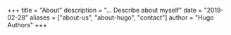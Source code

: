 +++
title = "About"
description = "... Describe about myself"
date = "2019-02-28"
aliases = ["about-us", "about-hugo", "contact"]
author = "Hugo Authors"
+++
